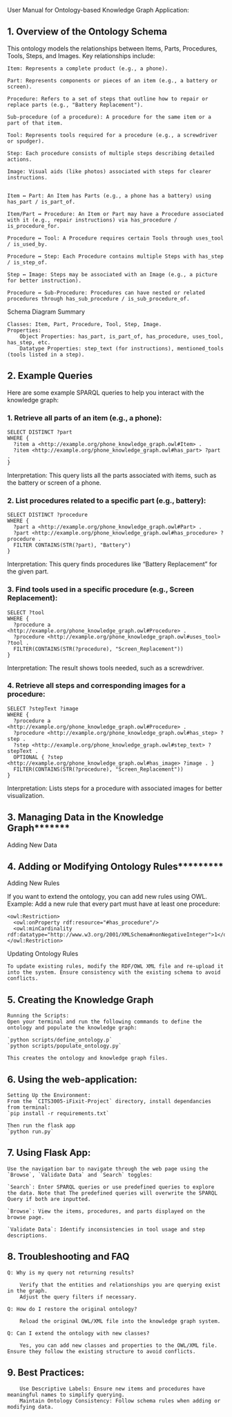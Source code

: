 User Manual for Ontology-based Knowledge Graph Application:



## 1. Overview of the Ontology Schema

This ontology models the relationships between Items, Parts, Procedures, Tools, Steps, and Images. Key relationships include:

    Item: Represents a complete product (e.g., a phone).
    
    Part: Represents components or pieces of an item (e.g., a battery or screen).
    
    Procedure: Refers to a set of steps that outline how to repair or replace parts (e.g., "Battery Replacement").

    Sub-procedure (of a procedure): A procedure for the same item or a part of that item.
    
    Tool: Represents tools required for a procedure (e.g., a screwdriver or spudger).
    
    Step: Each procedure consists of multiple steps describing detailed actions.
    
    Image: Visual aids (like photos) associated with steps for clearer instructions.


    Item ↔ Part: An Item has Parts (e.g., a phone has a battery) using has_part / is_part_of.

    Item/Part ↔ Procedure: An Item or Part may have a Procedure associated with it (e.g., repair instructions) via has_procedure / is_procedure_for.

    Procedure ↔ Tool: A Procedure requires certain Tools through uses_tool / is_used_by.
    
    Procedure ↔ Step: Each Procedure contains multiple Steps with has_step / is_step_of.
    
    Step ↔ Image: Steps may be associated with an Image (e.g., a picture for better instruction).
    
    Procedure ↔ Sub-Procedure: Procedures can have nested or related procedures through has_sub_procedure / is_sub_procedure_of.

Schema Diagram Summary

    Classes: Item, Part, Procedure, Tool, Step, Image.
    Properties:
        Object Properties: has_part, is_part_of, has_procedure, uses_tool, has_step, etc.
        Datatype Properties: step_text (for instructions), mentioned_tools (tools listed in a step).

## 2. Example Queries

Here are some example SPARQL queries to help you interact with the knowledge graph:

### 1. Retrieve all parts of an item (e.g., a phone):


```
SELECT DISTINCT ?part 
WHERE {
  ?item a <http://example.org/phone_knowledge_graph.owl#Item> .
  ?item <http://example.org/phone_knowledge_graph.owl#has_part> ?part .
}
```
Interpretation: This query lists all the parts associated with items, such as the battery or screen of a phone.

### 2. List procedures related to a specific part (e.g., battery):

```
SELECT DISTINCT ?procedure 
WHERE {
  ?part a <http://example.org/phone_knowledge_graph.owl#Part> .
  ?part <http://example.org/phone_knowledge_graph.owl#has_procedure> ?procedure .
  FILTER CONTAINS(STR(?part), "Battery")
}
```

Interpretation: This query finds procedures like “Battery Replacement” for the given part.


### 3. Find tools used in a specific procedure (e.g., Screen Replacement):

```
SELECT ?tool 
WHERE {
  ?procedure a <http://example.org/phone_knowledge_graph.owl#Procedure> .
  ?procedure <http://example.org/phone_knowledge_graph.owl#uses_tool> ?tool .
  FILTER(CONTAINS(STR(?procedure), "Screen_Replacement"))
}
```

Interpretation: The result shows tools needed, such as a screwdriver.


### 4. Retrieve all steps and corresponding images for a procedure:

```
SELECT ?stepText ?image
WHERE {
  ?procedure a <http://example.org/phone_knowledge_graph.owl#Procedure> .
  ?procedure <http://example.org/phone_knowledge_graph.owl#has_step> ?step .
  ?step <http://example.org/phone_knowledge_graph.owl#step_text> ?stepText .
  OPTIONAL { ?step <http://example.org/phone_knowledge_graph.owl#has_image> ?image . }
  FILTER(CONTAINS(STR(?procedure), "Screen_Replacement"))
}
```

Interpretation: Lists steps for a procedure with associated images for better visualization.


## 3. Managing Data in the Knowledge Graph*******
Adding New Data



## 4. Adding or Modifying Ontology Rules*********
Adding New Rules

If you want to extend the ontology, you can add new rules using OWL.
Example: Add a new rule that every part must have at least one procedure:

```
<owl:Restriction>
  <owl:onProperty rdf:resource="#has_procedure"/>
  <owl:minCardinality rdf:datatype="http://www.w3.org/2001/XMLSchema#nonNegativeInteger">1</owl:minCardinality>
</owl:Restriction>
```

Updating Ontology Rules

    To update existing rules, modify the RDF/OWL XML file and re-upload it into the system. Ensure consistency with the existing schema to avoid conflicts.

    


## 5. Creating the Knowledge Graph

    Running the Scripts:
    Open your terminal and run the following commands to define the ontology and populate the knowledge graph:

    `python scripts/define_ontology.p`
    `python scripts/populate_ontology.py`

    This creates the ontology and knowledge graph files.


## 6. Using the web-application:

    Setting Up the Environment:
    From the `CITS3005-iFixit-Project` directory, install dependancies from terminal:
    `pip install -r requirements.txt`

    Then run the flask app
    `python run.py` 


## 7. Using Flask App:

    Use the navigation bar to navigate through the web page using the `Browse`, `Validate Data` and `Search` toggles:

    `Search`: Enter SPARQL queries or use predefined queries to explore the data. Note that The predefined queries will overwrite the SPARQL Query if both are inputted.

    `Browse`: View the items, procedures, and parts displayed on the browse page.
    
    `Validate Data`: Identify inconsistencies in tool usage and step descriptions.



## 8. Troubleshooting and FAQ

    Q: Why is my query not returning results?

        Verify that the entities and relationships you are querying exist in the graph.
        Adjust the query filters if necessary.

    Q: How do I restore the original ontology?

        Reload the original OWL/XML file into the knowledge graph system.

    Q: Can I extend the ontology with new classes?

        Yes, you can add new classes and properties to the OWL/XML file. Ensure they follow the existing structure to avoid conflicts.

## 9. Best Practices:

        Use Descriptive Labels: Ensure new items and procedures have meaningful names to simplify querying.
        Maintain Ontology Consistency: Follow schema rules when adding or modifying data.